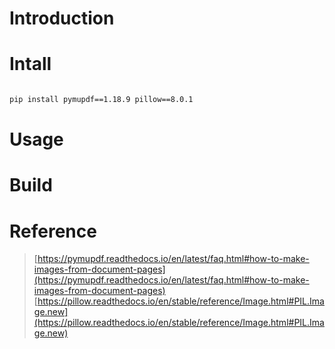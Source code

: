 # Introduction
# Intall
```bash

pip install pymupdf==1.18.9 pillow==8.0.1
```
# Usage
# Build
# Reference
> [https://pymupdf.readthedocs.io/en/latest/faq.html#how-to-make-images-from-document-pages](https://pymupdf.readthedocs.io/en/latest/faq.html#how-to-make-images-from-document-pages)
> [https://pillow.readthedocs.io/en/stable/reference/Image.html#PIL.Image.new](https://pillow.readthedocs.io/en/stable/reference/Image.html#PIL.Image.new)